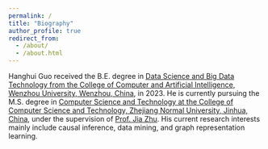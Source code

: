 ```yaml
---
permalink: /
title: "Biography"
author_profile: true
redirect_from: 
  - /about/
  - /about.html
---
```


Hanghui Guo received the B.E. degree in [Data Science and Big Data Technology from the College of Computer and Artificial Intelligence, Wenzhou University, Wenzhou, China](https://ai.wzu.edu.cn/), in 2023. He is currently pursuing the M.S. degree in [Computer Science and Technology at the College of Computer Science and Technology, Zhejiang Normal University, Jinhua, China](https://cs.zjnu.edu.cn/main.htm), under the supervision of [Prof. Jia Zhu](https://scholar.google.com/citations?user=KO3MIkQAAAAJ&hl=zh-CN). His current research interests mainly include causal inference, data mining, and graph representation learning. 



